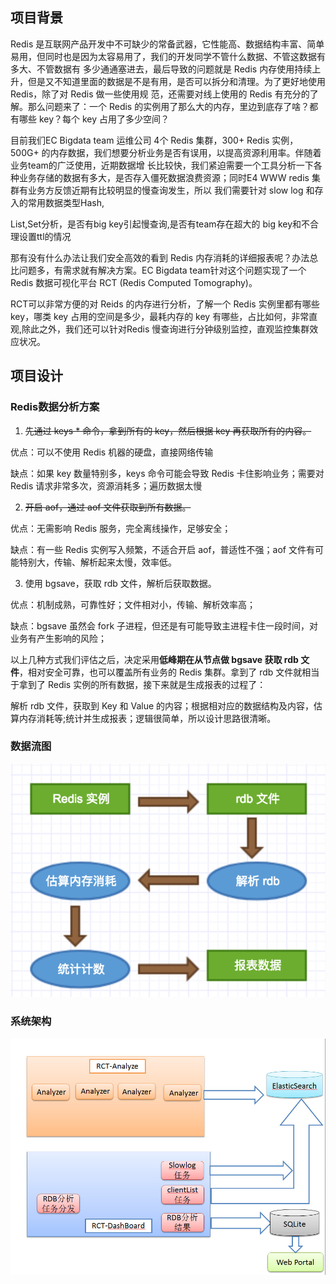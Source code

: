 ## 项目背景        
  Redis 是互联网产品开发中不可缺少的常备武器，它性能高、数据结构丰富、简单易用，但同时也是因为太容易用了，我们的开发同学不管什么数据、不管这数据有多大、不管数据有                多少通通塞进去，最后导致的问题就是 Redis 内存使用持续上升，但是又不知道里面的数据是不是有用，是否可以拆分和清理。为了更好地使用 Redis，除了对 Redis 做一些使用规                    范，还需要对线上使用的 Redis 有充分的了解。那么问题来了：一个 Redis 的实例用了那么大的内存，里边到底存了啥？都有哪些 key？每个 key 占用了多少空间？

 目前我们EC Bigdata team 运维公司 4个 Redis 集群，300+ Redis 实例，500G+ 的内存数据，我们想要分析业务是否有误用，以提高资源利用率。伴随着业务team的广泛使用，近期数据增                长比较快，我们紧迫需要一个工具分析一下各种业务存储的数据有多大，是否存入僵死数据浪费资源；同时E4 WWW redis 集群有业务方反馈近期有比较明显的慢查询发生，所以 我们需要针对 slow log 和存入的常用数据类型Hash,

List,Set分析，是否有big key引起慢查询,是否有team存在超大的 big key和不合理设置ttl的情况

那有没有什么办法让我们安全高效的看到 Redis 内存消耗的详细报表呢？办法总比问题多，有需求就有解决方案。EC Bigdata team针对这个问题实现了一个 Redis 数据可视化平台 RCT (Redis Computed Tomography)。

RCT可以非常方便的对 Reids 的内存进行分析，了解一个 Redis 实例里都有哪些 key，哪类 key 占用的空间是多少，最耗内存的 key 有哪些，占比如何，非常直观,除此之外，我们还可以针对Redis 慢查询进行分钟级别监控，直观监控集群效应状况。

## 项目设计
### Redis数据分析方案
1. ~~先通过 keys * 命令，拿到所有的 key，然后根据 key 再获取所有的内容。~~

优点：可以不使用 Redis 机器的硬盘，直接网络传输

缺点：如果 key 数量特别多，keys 命令可能会导致 Redis 卡住影响业务；需要对 Redis 请求非常多次，资源消耗多；遍历数据太慢

2. ~~开启 aof，通过 aof 文件获取到所有数据。~~

优点：无需影响 Redis 服务，完全离线操作，足够安全；

缺点：有一些 Redis 实例写入频繁，不适合开启 aof，普适性不强；aof 文件有可能特别大，传输、解析起来太慢，效率低。

3. 使用 bgsave，获取 rdb 文件，解析后获取数据。

优点：机制成熟，可靠性好；文件相对小，传输、解析效率高；

缺点：bgsave 虽然会 fork 子进程，但还是有可能导致主进程卡住一段时间，对业务有产生影响的风险；

以上几种方式我们评估之后，决定采用**低峰期在从节点做 bgsave 获取 rdb 文件**，相对安全可靠，也可以覆盖所有业务的 Redis 集群。拿到了 rdb 文件就相当于拿到了 Redis 实例的所有数据，接下来就是生成报表的过程了：

解析 rdb 文件，获取到 Key 和 Value 的内容；根据相对应的数据结构及内容，估算内存消耗等;统计并生成报表；逻辑很简单，所以设计思路很清晰。
### 数据流图
![](../screenshots/数据流.png)
### 系统架构
![](../screenshots/系统架构.jpg)